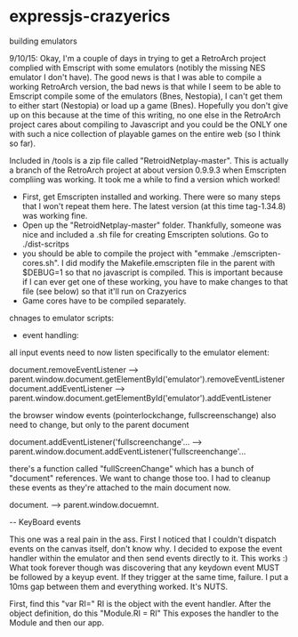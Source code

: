 expressjs-crazyerics
=====

building emulators

9/10/15: Okay, I'm a couple of days in trying to get a RetroArch project complied with Emscript with some emulators (notibly the missing NES emulator I don't have). The good news
is that I was able to compile a working RetroArch version, the bad news is that while I seem to be able to Emscript compile some of the emulators (Bnes, Nestopia), I can't get them to
either start (Nestopia) or load up a game (Bnes). Hopefully you don't give up on this because at the time of this writing, no one else in the RetroArch project cares about compiling
to Javascript and you could be the ONLY one with such a nice collection of playable games on the entire web (so I think so far).

Included in /tools is a zip file called "RetroidNetplay-master". This is actually a branch of the RetroArch project at about version 0.9.9.3 when Emscripten compliing was working.
It took me a while to find a version which worked!

- First, get Emscripten installed and working. There were so many steps that I won't repeat them here. The latest version (at this time tag-1.34.8) was working fine.
- Open up the "RetroidNetplay-master" folder. Thankfully, someone was nice and included a .sh file for creating Emscripten solutions. Go to ./dist-scritps
- you should be able to compile the project with "emmake ./emscripten-cores.sh". I did modify the Makefile.emscripten file in the parent with $DEBUG=1 so that no javascript is compiled. This is important because if I can ever get one of these working, you have to make changes to that file (see below) so that it'll run on Crazyerics
- Game cores have to be compiled separately.



chnages to emulator scripts:

- event handling: 

all input events need to now listen specifically to the emulator element:

document.removeEventListener --> parent.window.document.getElementById('emulator').removeEventListener
document.addEventListener --> parent.window.document.getElementById('emulator').addEventListener

the browser window events (pointerlockchange, fullscreenschange) also need to change, but only to the parent document


document.addEventListener('fullscreenchange'... --> parent.window.document.addEventListener('fullscreenchange'...

there's a function called "fullScreenChange" which has a bunch of "document" references. We want to change those too. I had to cleanup these events as they're attached to the main document now.

document. --> parent.window.docuemnt.

-- KeyBoard events

This one was a real pain in the ass. First I noticed that I couldn't dispatch events on the canvas itself, don't know why. I decided to expose the event handler within the emulator and then send events directly to it. This works :) What took forever though was discovering that any keydown event MUST be followed by a keyup event. If they trigger at the same time, failure. I put a 10ms gap between them and everything worked. It's NUTS.

First, find this "var RI="
RI is the object with the event handler.
After the object definition, do this "Module.RI = RI"
This exposes the handler to the Module and then our app.